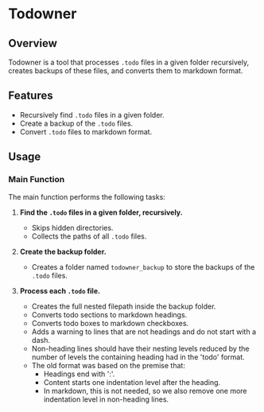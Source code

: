 # Todowner

## Overview

Todowner is a tool that processes `.todo` files in a given folder recursively, creates backups of these files, and converts them to markdown format.

## Features

- Recursively find `.todo` files in a given folder.
- Create a backup of the `.todo` files.
- Convert `.todo` files to markdown format.

## Usage

### Main Function

The main function performs the following tasks:

1. **Find the `.todo` files in a given folder, recursively.**
    - Skips hidden directories.
    - Collects the paths of all `.todo` files.

2. **Create the backup folder.**
    - Creates a folder named `todowner_backup` to store the backups of the `.todo` files.

3. **Process each `.todo` file.**
    - Creates the full nested filepath inside the backup folder.
    - Converts todo sections to markdown headings.
    - Converts todo boxes to markdown checkboxes.
    - Adds a warning to lines that are not headings and do not start with a dash.
    - Non-heading lines should have their nesting levels reduced by the number of levels the containing heading had in the 'todo' format.
    - The old format was based on the premise that:
        - Headings end with ':'.
        - Content starts one indentation level after the heading.
        - In markdown, this is not needed, so we also remove one more indentation level in non-heading lines.
